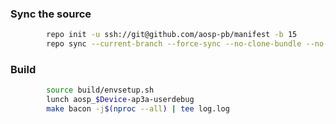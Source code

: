 ### Sync the source
```bash
        repo init -u ssh://git@github.com/aosp-pb/manifest -b 15
        repo sync --current-branch --force-sync --no-clone-bundle --no-tags --optimized-fetch --prune -j$(nproc --all)
```

### Build
```bash
        source build/envsetup.sh
        lunch aosp_$Device-ap3a-userdebug
        make bacon -j$(nproc --all) | tee log.log
```
